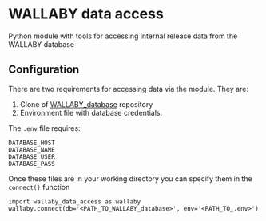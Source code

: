 # WALLABY data access

Python module with tools for accessing internal release data from the WALLABY database

## Configuration

There are two requirements for accessing data via the module. They are:

1. Clone of [WALLABY_database](https://github.com/AusSRC/WALLABY_database) repository
2. Environment file with database credentials.

The `.env` file requires:

```
DATABASE_HOST
DATABASE_NAME
DATABASE_USER
DATABASE_PASS
```

Once these files are in your working directory you can specify them in the `connect()` function

```
import wallaby_data_access as wallaby
wallaby.connect(db='<PATH_TO_WALLABY_database>', env='<PATH_TO_.env>')
```
